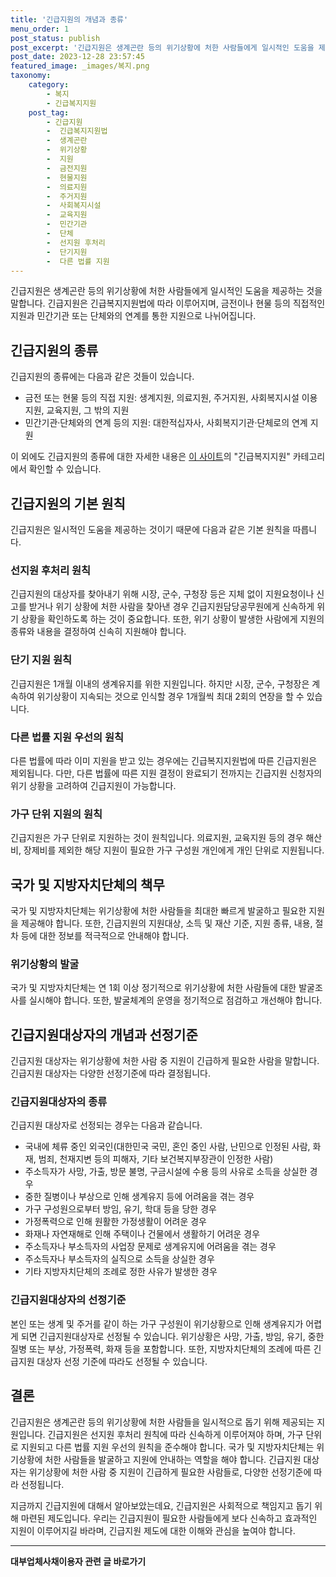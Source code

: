```yaml
---
title: '긴급지원의 개념과 종류'
menu_order: 1
post_status: publish
post_excerpt: '긴급지원은 생계곤란 등의 위기상황에 처한 사람들에게 일시적인 도움을 제공하는 것을 말합니다. 긴급지원은 긴급복지지원법에 따라 이루어지며, 금전이나 현물 등의 직접적인 지원과 민간기관 또는 단체와의 연계를 통한 지원으로 나뉘어집니다.'
post_date: 2023-12-28 23:57:45
featured_image: _images/복지.png
taxonomy:
    category:
        - 복지
        - 긴급복지지원
    post_tag:
        - 긴급지원
        -  긴급복지지원법
        -  생계곤란
        -  위기상황
        -  지원
        -  금전지원
        -  현물지원
        -  의료지원
        -  주거지원
        -  사회복지시설
        -  교육지원
        -  민간기관
        -  단체
        -  선지원 후처리
        -  단기지원
        -  다른 법률 지원
---
```



긴급지원은 생계곤란 등의 위기상황에 처한 사람들에게 일시적인 도움을 제공하는 것을 말합니다. 긴급지원은 긴급복지지원법에 따라 이루어지며, 금전이나 현물 등의 직접적인 지원과 민간기관 또는 단체와의 연계를 통한 지원으로 나뉘어집니다.

## 긴급지원의 종류

긴급지원의 종류에는 다음과 같은 것들이 있습니다.
- 금전 또는 현물 등의 직접 지원: 생계지원, 의료지원, 주거지원, 사회복지시설 이용지원, 교육지원, 그 밖의 지원
- 민간기관·단체와의 연계 등의 지원: 대한적십자사, 사회복지기관·단체로의 연계 지원

이 외에도 긴급지원의 종류에 대한 자세한 내용은 [이 사이트](www.easylaw.go.kr)의 "긴급복지지원" 카테고리에서 확인할 수 있습니다.

## 긴급지원의 기본 원칙

긴급지원은 일시적인 도움을 제공하는 것이기 때문에 다음과 같은 기본 원칙을 따릅니다.

### 선지원 후처리 원칙

긴급지원의 대상자를 찾아내기 위해 시장, 군수, 구청장 등은 지체 없이 지원요청이나 신고를 받거나 위기 상황에 처한 사람을 찾아낸 경우 긴급지원담당공무원에게 신속하게 위기 상황을 확인하도록 하는 것이 중요합니다. 또한, 위기 상황이 발생한 사람에게 지원의 종류와 내용을 결정하여 신속히 지원해야 합니다.

### 단기 지원 원칙

긴급지원은 1개월 이내의 생계유지를 위한 지원입니다. 하지만 시장, 군수, 구청장은 계속하여 위기상황이 지속되는 것으로 인식할 경우 1개월씩 최대 2회의 연장을 할 수 있습니다.

### 다른 법률 지원 우선의 원칙

다른 법률에 따라 이미 지원을 받고 있는 경우에는 긴급복지지원법에 따른 긴급지원은 제외됩니다. 다만, 다른 법률에 따른 지원 결정이 완료되기 전까지는 긴급지원 신청자의 위기 상황을 고려하여 긴급지원이 가능합니다.

### 가구 단위 지원의 원칙

긴급지원은 가구 단위로 지원하는 것이 원칙입니다. 의료지원, 교육지원 등의 경우 해산비, 장제비를 제외한 해당 지원이 필요한 가구 구성원 개인에게 개인 단위로 지원됩니다.

## 국가 및 지방자치단체의 책무

국가 및 지방자치단체는 위기상황에 처한 사람들을 최대한 빠르게 발굴하고 필요한 지원을 제공해야 합니다. 또한, 긴급지원의 지원대상, 소득 및 재산 기준, 지원 종류, 내용, 절차 등에 대한 정보를 적극적으로 안내해야 합니다.

### 위기상황의 발굴

국가 및 지방자치단체는 연 1회 이상 정기적으로 위기상황에 처한 사람들에 대한 발굴조사를 실시해야 합니다. 또한, 발굴체계의 운영을 정기적으로 점검하고 개선해야 합니다.

## 긴급지원대상자의 개념과 선정기준

긴급지원 대상자는 위기상황에 처한 사람 중 지원이 긴급하게 필요한 사람을 말합니다. 긴급지원 대상자는 다양한 선정기준에 따라 결정됩니다.

### 긴급지원대상자의 종류

긴급지원 대상자로 선정되는 경우는 다음과 같습니다.
- 국내에 체류 중인 외국인(대한민국 국민, 혼인 중인 사람, 난민으로 인정된 사람, 화재, 범죄, 천재지변 등의 피해자, 기타 보건복지부장관이 인정한 사람)
- 주소득자가 사망, 가출, 방문 불명, 구금시설에 수용 등의 사유로 소득을 상실한 경우
- 중한 질병이나 부상으로 인해 생계유지 등에 어려움을 겪는 경우
- 가구 구성원으로부터 방임, 유기, 학대 등을 당한 경우
- 가정폭력으로 인해 원활한 가정생활이 어려운 경우
- 화재나 자연재해로 인해 주택이나 건물에서 생활하기 어려운 경우
- 주소득자나 부소득자의 사업장 문제로 생계유지에 어려움을 겪는 경우
- 주소득자나 부소득자의 실직으로 소득을 상실한 경우
- 기타 지방자치단체의 조례로 정한 사유가 발생한 경우

### 긴급지원대상자의 선정기준

본인 또는 생계 및 주거를 같이 하는 가구 구성원이 위기상황으로 인해 생계유지가 어렵게 되면 긴급지원대상자로 선정될 수 있습니다. 위기상황은 사망, 가출, 방임, 유기, 중한 질병 또는 부상, 가정폭력, 화재 등을 포함합니다. 또한, 지방자치단체의 조례에 따른 긴급지원 대상자 선정 기준에 따라도 선정될 수 있습니다.

## 결론

긴급지원은 생계곤란 등의 위기상황에 처한 사람들을 일시적으로 돕기 위해 제공되는 지원입니다. 긴급지원은 선지원 후처리 원칙에 따라 신속하게 이루어져야 하며, 가구 단위로 지원되고 다른 법률 지원 우선의 원칙을 준수해야 합니다. 국가 및 지방자치단체는 위기상황에 처한 사람들을 발굴하고 지원에 안내하는 역할을 해야 합니다. 긴급지원 대상자는 위기상황에 처한 사람 중 지원이 긴급하게 필요한 사람들로, 다양한 선정기준에 따라 선정됩니다. 

지금까지 긴급지원에 대해서 알아보았는데요, 긴급지원은 사회적으로 책임지고 돕기 위해 마련된 제도입니다. 우리는 긴급지원이 필요한 사람들에게 보다 신속하고 효과적인 지원이 이루어지길 바라며, 긴급지원 제도에 대한 이해와 관심을 높여야 합니다.
<!-- wp:separator -->
<hr class="wp-block-separator has-alpha-channel-opacity"/>
<!-- /wp:separator -->

<!-- wp:group {"backgroundColor":"base","layout":{"type":"constrained"}} -->
<div class="wp-block-group has-base-background-color has-background"><!-- wp:paragraph {"align":"center","fontSize":"medium"} -->
<p class="has-text-align-center has-large-font-size"><strong>대부업체사채이용자 관련 글 바로가기</strong></p>
<!-- /wp:paragraph -->


<!-- wp:latest-posts
{"categories":[{"id":13558,"count":19,"description":"","link":"https://uknowlaw.com/category/%eb%8c%80%eb%b6%80%ec%97%85%ec%b2%b4%ec%82%ac%ec%b1%84%ec%9d%b4%ec%9a%a9%ec%9e%90/","name":"대부업체사채이용자","slug":"대부업체사채이용자","taxonomy":"category","parent":0,"meta":[],"_links":{"self":[{"href":"https://uknowlaw.com/wp-json/wp/v2/categories/13558"}],"collection":[{"href":"https://uknowlaw.com/wp-json/wp/v2/categories"}],"about":[{"href":"https://uknowlaw.com/wp-json/wp/v2/taxonomies/category"}],"wp:post_type":[{"href":"https://uknowlaw.com/wp-json/wp/v2/posts?categories=13558"}],"curies":[{"name":"wp","href":"https://api.w.org/{rel}","templated":true}]}}],"postsToShow":100,"excerptLength":28,"postLayout":"grid","columns":2,"featuredImageAlign":"left","featuredImageSizeSlug":"large","fontSize":"small"} /--></div>
<!-- /wp:group -->
